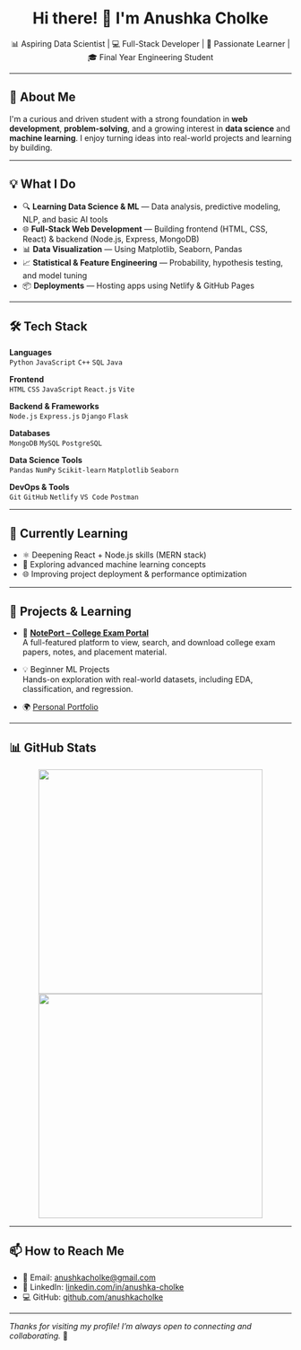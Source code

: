<h1 align="center">Hi there! 👋 I'm Anushka Cholke</h1>

<p align="center">
  📊 Aspiring Data Scientist | 💻 Full-Stack Developer | 🚀 Passionate Learner | 🎓 Final Year Engineering Student  
</p>

---

## 🚀 About Me

I'm a curious and driven student with a strong foundation in **web development**, **problem-solving**, and a growing interest in **data science** and **machine learning**. I enjoy turning ideas into real-world projects and learning by building.

---

## 💡 What I Do

- 🔍 **Learning Data Science & ML** — Data analysis, predictive modeling, NLP, and basic AI tools
- 🌐 **Full-Stack Web Development** — Building frontend (HTML, CSS, React) & backend (Node.js, Express, MongoDB)
- 📊 **Data Visualization** — Using Matplotlib, Seaborn, Pandas
- 📈 **Statistical & Feature Engineering** — Probability, hypothesis testing, and model tuning
- 📦 **Deployments** — Hosting apps using Netlify & GitHub Pages

---

## 🛠️ Tech Stack

**Languages**  
`Python` `JavaScript` `C++` `SQL` `Java`

**Frontend**  
`HTML` `CSS` `JavaScript` `React.js` `Vite`

**Backend & Frameworks**  
`Node.js` `Express.js` `Django` `Flask`

**Databases**  
`MongoDB` `MySQL` `PostgreSQL`

**Data Science Tools**  
`Pandas` `NumPy` `Scikit-learn` `Matplotlib` `Seaborn`

**DevOps & Tools**  
`Git` `GitHub` `Netlify` `VS Code` `Postman`

---

## 🌱 Currently Learning

- ⚛️ Deepening React + Node.js skills (MERN stack)
- 🧠 Exploring advanced machine learning concepts
- 🌐 Improving project deployment & performance optimization

---

## 📌 Projects & Learning

- 📝 [**NotePort – College Exam Portal**](https://noteport-hub.netlify.app)  
  A full-featured platform to view, search, and download college exam papers, notes, and placement material.

- 💡 Beginner ML Projects  
  Hands-on exploration with real-world datasets, including EDA, classification, and regression.

- 🌍 [Personal Portfolio](https://anushka-my-portfolio.netlify.app/)

---

## 📊 GitHub Stats

<p align="center">
  <img src="https://github-readme-stats.vercel.app/api?username=anushkacholke&show_icons=true&theme=radical" width="400"/>
  <img src="https://streak-stats.demolab.com?user=anushkacholke&theme=radical&hide_border=false" width="400"/>
</p>

---

## 📫 How to Reach Me

- 📧 Email: anushkacholke@gmail.com  
- 🔗 LinkedIn: [linkedin.com/in/anushka-cholke](https://in.linkedin.com/in/anushka-cholke-672723293)  
- 💻 GitHub: [github.com/anushkacholke](https://github.com/anushkacholke)

---

_Thanks for visiting my profile! I’m always open to connecting and collaborating._ 🤝
